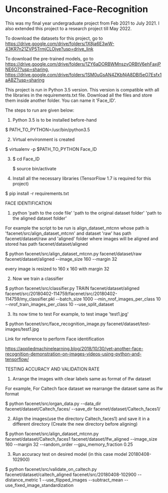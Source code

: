 # Unconstrained-Face-Recognition
This was my final year undergraduate project from Feb 2021 to July 2021. I also extended this project to a research project till May 2022.

To download the datasets for this project, go to https://drive.google.com/drive/folders/1X8ja6E3wW-43KR7n21ZVP5TrmjCLOjve?usp=drive_link

To download the pre-trained models, go to https://drive.google.com/drive/folders/1ZY6aDORBWMnszvORBtV6ehFaxjPNE6O7?usp=sharing, https://drive.google.com/drive/folders/1SM0uGsAN4ZKbNjA8DBI5eO7Esfx1aABZ?usp=sharing

This project is run in Python 3.5 version. This version is compatible with all the libraries in the requirements.txt file. Download all the files and store them inside another folder. You can name it 'Face_ID'.

The steps to run are given below:

1. Python 3.5 is to be installed before-hand


$ PATH_TO_PYTHON=/usr/bin/python3.5

2. Virtual environment is created

$ virtualenv -p $PATH_TO_PYTHON Face_ID

3. $ cd Face_ID
   
   $ source bin/activate

5. Install all the necessary libraries (TensorFlow 1.7 is required for this project)

$ pip install -r requirements.txt




FACE IDENTIFICATION

1. python 'path to the code file' 'path to the original dataset folder' 'path to the aligned dataset folder'

For example the script to be run is align_dataset_mtcnn whose path is 'facenet/src/align_dataset_mtcnn' and dataset 'raw' has path facenet/dataset/raw and 'aligned' folder where images will be aligned and stored has path facenet/dataset/aligned

$ python facenet/src/align_dataset_mtcnn.py facenet/dataset/raw facenet/dataset/aligned --image_size 160 --margin 32

every image is resized to 160 x 160 with margin 32

2. Now we train a classifier 

$ python facenet/src/classifier.py TRAIN facenet/dataset/aligned facenet/src/20180402-114759/facenet/src/20180402-114759/my_classifier.pkl --batch_size 1000 --min_nrof_images_per_class 10 --nrof_train_images_per_class 10 --use_split_dataset

3. Its now time to test 
For example, to test image 'test1.jpg'

$ python facenet/src/face_recognition_image.py facenet/dataset/test-images/test1.jpg

Link for reference to perform Face identification

https://appliedmachinelearning.blog/2018/10/30/yet-another-face-recognition-demonstration-on-images-videos-using-python-and-tensorflow/


TESTING ACCURACY AND VALIDATION RATE

1. Arrange the images with clear labels same as format of lfw dataset

For example, For Caltech face dataset we rearrange the dataset same as lfw format

$ python facenet/src/organ_data.py --data_dir facenet/dataset/Caltech_faces/ --save_dir facenet/dataset/Caltech_faces1/

2. Align the images(use the directory Caltech_faces1) and save it in a different directory (Create the new directory before aligning)

$ python facenet/src/align_dataset_mtcnn.py facenet/dataset/Caltech_faces1 facenet/dataset/lfw_aligned --image_size 160 --margin 32 --random_order --gpu_memory_fraction 0.25


3. Run accuracy test on desired model (in this case model 20180408-102900)

$ python facenet/src/validate_on_caltech.py facenet/dataset/caltech_aligned facenet/src/20180408-102900 --distance_metric 1 --use_flipped_images --subtract_mean --use_fixed_image_standardization

